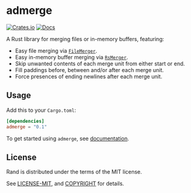 # admerge

[![Crates.io](https://img.shields.io/crates/v/admerge?style=flat-square)](https://crates.io/crates/admerge)
[![Docs](https://docs.rs/admerge/badge.svg)](https://docs.rs/admerge/)

A Rust library for merging files or in-memory buffers, featuring:

- Easy file merging via [`FileMerger`](https://docs.rs/admerge/*/admerge/struct.RsMerger.html).
- Easy in-memory buffer merging via [`RsMerger`](https://docs.rs/admerge/*/admerge/struct.RsMerger.html).
- Skip unwanted contents of each merge unit from either start or end.
- Fill paddings before, between and/or after each merge unit.
- Force presences of ending newlines after each merge unit.

## Usage

Add this to your `Cargo.toml`:

```toml
[dependencies]
admerge = "0.1"
```

To get started using `admerge`, see [documentation](https://docs.rs/admerge/).

## License

Rand is distributed under the terms of the MIT license.

See [LICENSE-MIT](LICENSE-MIT), and [COPYRIGHT](COPYRIGHT) for details.
